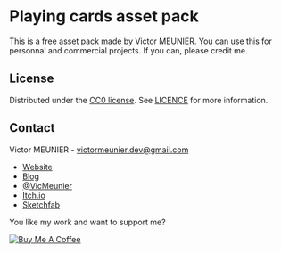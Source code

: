 # Playing cards asset pack

This is a free asset pack made by Victor MEUNIER. You can use this for personnal and commercial projects. 
If you can, please credit me.

<!-- LICENSE -->
## License

Distributed under the [CC0 license](http://creativecommons.org/publicdomain/zero/1.0/). See [LICENCE](LICENCE) for more information.

<!-- CONTACT -->
## Contact

Victor MEUNIER - victormeunier.dev@gmail.com

- [Website](https://www.victormeunier.com)
- [Blog](https://blog.victormeunier.com)
- [@VicMeunier](https://twitter.com/VicMeunier)
- [Itch.io](https://mreliptik.itch.io/)
- [Sketchfab](https://sketchfab.com/mreliptik)


You like my work and want to support me? 

<a href="https://www.buymeacoffee.com/mreliptik" target="_blank"><img src="https://bmc-cdn.nyc3.digitaloceanspaces.com/BMC-button-images/custom_images/orange_img.png" alt="Buy Me A Coffee" style="height: auto !important;width: auto !important;" ></a>

